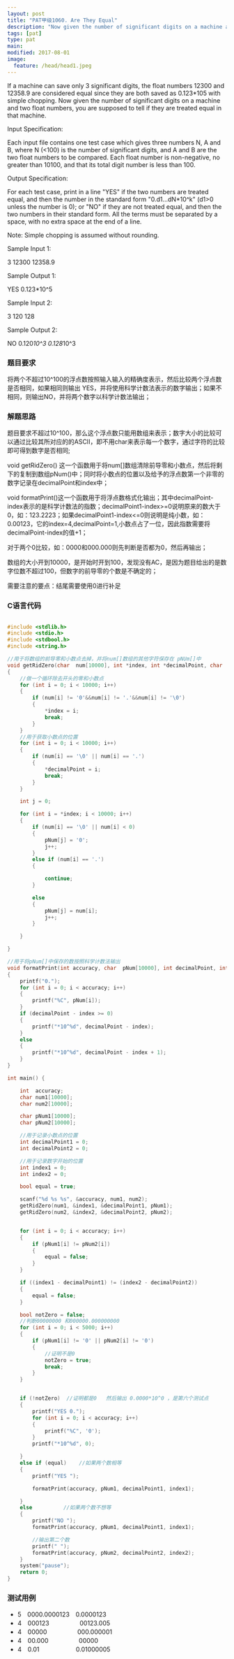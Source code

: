 ```yaml
---
layout: post
title: "PAT甲级1060. Are They Equal"
description: "Now given the number of significant digits on a machine and two float numbers, you are supposed to tell if they are treated equal in that machine."
tags: [pat]
type: pat
main: 
modified: 2017-08-01
image:
  feature: /head/head1.jpeg
---
```


If a machine can save only 3 significant digits, the float numbers 12300 and 12358.9 are considered equal since they are both saved as 0.123*105 with simple chopping. Now given the number of significant digits on a machine and two float numbers, you are supposed to tell if they are treated equal in that machine.

Input Specification:

Each input file contains one test case which gives three numbers N, A and B, where N (<100) is the number of significant digits, and A and B are the two float numbers to be compared. Each float number is non-negative, no greater than 10100, and that its total digit number is less than 100.

Output Specification:

For each test case, print in a line "YES" if the two numbers are treated equal, and then the number in the standard form "0.d1...dN*10^k" (d1>0 unless the number is 0); or "NO" if they are not treated equal, and then the two numbers in their standard form. All the terms must be separated by a space, with no extra space at the end of a line.

Note: Simple chopping is assumed without rounding.

Sample Input 1:

3 12300 12358.9

Sample Output 1:

YES 0.123*10^5


Sample Input 2:

3 120 128

Sample Output 2:

NO 0.120*10^3 0.128*10^3

### 题目要求

将两个不超过10^100的浮点数按照输入输入的精确度表示，然后比较两个浮点数是否相同，如果相同则输出 YES，并将使用科学计数法表示的数字输出；如果不相同，则输出NO，并将两个数字以科学计数法输出；

### 解题思路

题目要求不超过10^100，那么这个浮点数只能用数组来表示；数字大小的比较可以通过比较其所对应的的ASCII，即不用char来表示每一个数字，通过字符的比较即可得到数字是否相同;

void getRidZero() 这一个函数用于将num[]数组清除前导零和小数点，然后将剩下的复制到数组pNum()中；同时将小数点的位置以及给予的浮点数第一个非零的数字记录在decimalPoint和index中；

void formatPrint()这一个函数用于将浮点数格式化输出；其中decimalPoint-index表示的是科学计数法的指数；decimalPoint1-index>=0说明原来的数大于0，如：123.2223；如果decimalPoint1-index<=0则说明是纯小数，如：0.00123，它的index=4,decimalPoint=1,小数点占了一位，因此指数需要将decimalPoint-index的值+1；

对于两个0比较，如：0000和000.000则先判断是否都为0，然后再输出；

数组的大小开到10000，是开始时开到100，发现没有AC，是因为题目给出的是数字位数不超过100，但数字的前导零的个数是不确定的；

需要注意的要点：结尾需要使用0进行补足


### C语言代码

```c

#include <stdlib.h>
#include <stdio.h>
#include <stdbool.h>
#include <string.h>

//用于将数组的前导零和小数点去掉，并将num[]数组的其他字符保存在 pNUm[]中
void getRidZero(char  num[10000], int *index, int *decimalPoint, char  pNum[10000])
{
	//做一个循环除去开头的零和小数点
	for (int i = 0; i < 10000; i++)
	{
		if (num[i] != '0'&&num[i] != '.'&&num[i] != '\0')
		{
			*index = i;
			break;
		}
	}
    //用于获取小数点的位置
	for (int i = 0; i < 10000; i++)
	{
		if (num[i] == '\0' || num[i] == '.')
		{
			*decimalPoint = i;
			break;
		}
	}

	int j = 0;

	for (int i = *index; i < 10000; i++)
	{
		if (num[i] == '\0' || num[i] < 0)
		{
			pNum[j] = '0';
			j++;
		}
		else if (num[i] == '.')
		{

			continue;
		}

		else
		{
			pNum[j] = num[i];
			j++;
		}

	}

}

//用于将pNum[]中保存的数按照科学计数法输出
void formatPrint(int accuracy, char  pNum[10000], int decimalPoint, int index)
{
	printf("0.");
	for (int i = 0; i < accuracy; i++)
	{
		printf("%C", pNum[i]);
	}
	if (decimalPoint - index >= 0)
	{
		printf("*10^%d", decimalPoint - index);
	}
	else
	{
		printf("*10^%d", decimalPoint - index + 1);
	}
}

int main() {

	int  accuracy;
	char num1[10000];
	char num2[10000];

	char pNum1[10000];
	char pNum2[10000];

	//用于记录小数点的位置
	int decimalPoint1 = 0;
	int decimalPoint2 = 0;

	//用于记录数字开始的位置
	int index1 = 0;
	int index2 = 0;

	bool equal = true;

	scanf("%d %s %s", &accuracy, num1, num2);
	getRidZero(num1, &index1, &decimalPoint1, pNum1);
	getRidZero(num2, &index2, &decimalPoint2, pNum2);


	for (int i = 0; i < accuracy; i++)
	{
		if (pNum1[i] != pNum2[i])
		{
			equal = false;
		}
	}

	if ((index1 - decimalPoint1) != (index2 - decimalPoint2))
	{
		equal = false;
	}

	bool notZero = false;
	//判断00000000 和000000.000000000
	for (int i = 0; i < 5000; i++)
	{
		if (pNum1[i] != '0' || pNum2[i] != '0')
		{
			//证明不是0
			notZero = true;
			break;
		}
	}


	if (!notZero)  //证明都是0   然后输出 0.0000*10^0 ，是第六个测试点
	{
		printf("YES 0.");
		for (int i = 0; i < accuracy; i++)
		{
			printf("%C", '0');
		}
		printf("*10^%d", 0);

	}
	else if (equal)    //如果两个数相等
	{
		printf("YES ");

		formatPrint(accuracy, pNum1, decimalPoint1, index1);

	}
	else          //如果两个数不想等
	{
		printf("NO ");
		formatPrint(accuracy, pNum1, decimalPoint1, index1);

		//输出第二个数
		printf(" ");
		formatPrint(accuracy, pNum2, decimalPoint2, index2);
	}
	system("pause");
	return 0;
}

```



### 测试用例

* 5　0000.0000123　0.0000123
* 4　000123　　　　　00123.005
* 4　00000　　　　　000.000001
* 4　00.000　　　　　00000
* 4　0.01　　　　　　0.01000005

